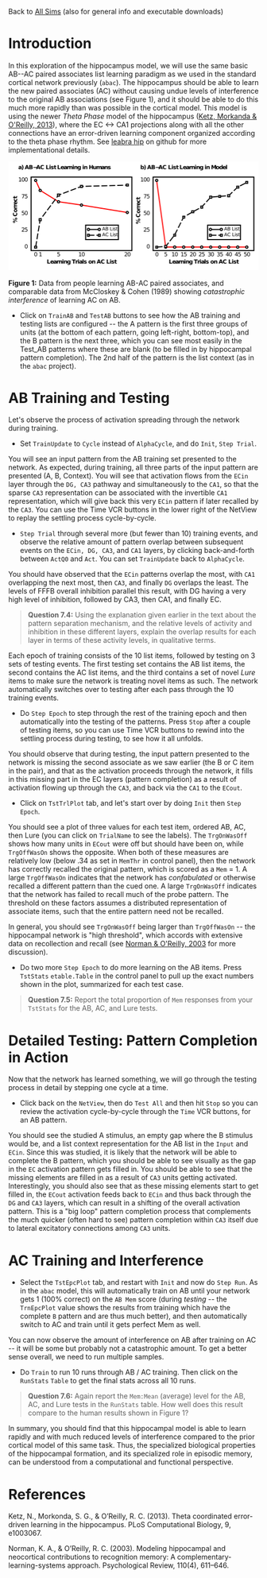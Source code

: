 Back to [All Sims](https://github.com/CompCogNeuro/sims) (also for general info and executable downloads)

# Introduction

In this exploration of the hippocampus model, we will use the same basic AB--AC paired associates list learning paradigm as we used in the standard cortical network previously (`abac`). The hippocampus should be able to learn the new paired associates (AC) without causing undue levels of interference to the original AB associations (see Figure 1), and it should be able to do this much more rapidly than was possible in the cortical model. This model is using the newer *Theta Phase* model of the hippocampus ([Ketz, Morkanda & O'Reilly, 2013](#references)), where the EC <-> CA1 projections along with all the other connections have an error-driven learning component organized according to the theta phase rhythm.  See [leabra hip](https://github.com/emer/leabra/tree/master/hip) on github for more implementational details.

![AB-AC Data](fig_ab_ac_data_catinf.png?raw=true "AB-AC Data")

**Figure 1:** Data from people learning AB-AC paired associates, and comparable data from McCloskey & Cohen (1989) showing *catastrophic interference* of learning AC on AB.

* Click on `TrainAB` and `TestAB` buttons to see how the AB training and testing lists are configured -- the A pattern is the first three groups of units (at the bottom of each pattern, going left-right, bottom-top), and the B pattern is the next three, which you can see most easily in the Test_AB patterns where these are blank (to be filled in by hippocampal pattern completion). The 2nd half of the pattern is the list context (as in the `abac` project).

# AB Training and Testing

Let's observe the process of activation spreading through the network during training.

* Set `TrainUpdate` to `Cycle` instead of `AlphaCycle`, and do `Init`, `Step Trial`.

You will see an input pattern from the AB training set presented to the network. As expected, during training, all three parts of the input pattern are presented (A, B, Context). You will see that activation flows from the `ECin` layer through the `DG, CA3` pathway and simultaneously to the `CA1`, so that the sparse `CA3` representation can be associated with the invertible `CA1` representation, which will give back this very `ECin` pattern if later recalled by the `CA3`.  You can use the Time VCR buttons in the lower right of the NetView to replay the settling process cycle-by-cycle.

* `Step Trial` through several more (but fewer than 10) training events, and observe the relative amount of pattern overlap between subsequent events on the `ECin, DG, CA3`, and `CA1` layers, by clicking back-and-forth between `ActQ0` and `Act`.  You can set `TrainUpdate` back to `AlphaCycle`.

You should have observed that the `ECin` patterns overlap the most, with `CA1` overlapping the next most, then `CA3`, and finally `DG` overlaps the least. The levels of FFFB overall inhibition parallel this result, with DG having a very high level of inhibition, followed by CA3, then CA1, and finally EC.

> **Question 7.4:** Using the explanation given earlier in the text about the pattern separation mechanism, and the relative levels of activity and inhibition in these different layers, explain the overlap results for each layer in terms of these activity levels, in qualitative terms.

Each epoch of training consists of the 10 list items, followed by testing on 3 sets of testing events. The first testing set contains the AB list items, the second contains the AC list items, and the third contains a set of novel *Lure* items to make sure the network is treating novel items as such. The network automatically switches over to testing after each pass through the 10 training events.

* Do `Step Epoch` to step through the rest of the training epoch and then automatically into the testing of the patterns.  Press `Stop` after a couple of testing items, so you can use Time VCR buttons to rewind into the settling process during testing, to see how it all unfolds.

You should observe that during testing, the input pattern presented to the network is missing the second associate as we saw earlier (the B or C item in the pair), and that as the activation proceeds through the network, it fills in this missing part in the EC layers (pattern completion) as a result of activation flowing up through the `CA3`, and back via the `CA1` to the `ECout`.

* Click on `TstTrlPlot` tab, and let's start over by doing `Init` then `Step Epoch`.

You should see a plot of three values for each test item, ordered AB, AC, then Lure (you can click on `TrialName` to see the labels). The `TrgOnWasOff` shows how many units in `ECout` were off but should have been on, while `TrgOffWasOn` shows the opposite.  When both of these measures are relatively low (below .34 as set in `MemThr` in control panel), then the network has correctly recalled the original pattern, which is scored as a `Mem` = 1. A large `TrgOffWasOn` indicates that the network has *confabulated* or otherwise recalled a different pattern than the cued one. A large `TrgOnWasOff` indicates that the network has failed to recall much of the probe pattern.  The threshold on these factors assumes a distributed representation of associate items, such that the entire pattern need not be recalled.

In general, you should see `TrgOnWasOff` being larger than `TrgOffWasOn` -- the hippocampal network is "high threshold", which accords with extensive data on recollection and recall (see [Norman & O'Reilly, 2003](#references) for more discussion). 

* Do two more `Step Epoch` to do more learning on the AB items.  Press `TstStats` `etable.Table` in the control panel to pull up the exact numbers shown in the plot, summarized for each test case.

> **Question 7.5:** Report the total proportion of `Mem` responses from your `TstStats` for the AB, AC, and Lure tests.


# Detailed Testing: Pattern Completion in Action

Now that the network has learned something, we will go through the testing process in detail by stepping one cycle at a time.

* Click back on the `NetView`, then do `Test All` and then hit `Stop` so you can review the activation cycle-by-cycle through the `Time` VCR buttons, for an AB pattern.

You should see the studied A stimulus, an empty gap where the B stimulus would be, and a list context representation for the AB list in the `Input` and `ECin`. Since this was studied, it is likely that the network will be able to complete the B pattern, which you should be able to see visually as the gap in the `EC` activation pattern gets filled in. You should be able to see that the missing elements are filled in as a result of `CA3` units getting activated. Interestingly, you should also see that as these missing elements start to get filled in, the `ECout` activation feeds back to `ECin` and thus back through the `DG` and `CA3` layers, which can result in a shifting of the overall activation pattern. This is a "big loop" pattern completion process that complements the much quicker (often hard to see) pattern completion within `CA3` itself due to lateral excitatory connections among `CA3` units.

# AC Training and Interference

* Select the `TstEpcPlot` tab, and restart with `Init` and now do `Step Run`. As in the `abac` model, this will automatically train on AB until your network gets 1 (100% correct) on the `AB Mem` score (during *testing* -- the `TrnEpcPlot` value shows the results from training which have the complete `B` pattern and are thus much better), and then automatically switch to AC and train until it gets perfect Mem as well.

You can now observe the amount of interference on AB after training on AC -- it will be some but probably not a catastrophic amount.  To get a better sense overall, we need to run multiple samples.

* Do `Train` to run 10 runs through AB / AC training.  Then click on the `RunStats` `Table` to get the final stats across all 10 runs.

> **Question 7.6:** Again report the `Mem:Mean` (average) level for the AB, AC, and Lure tests in the `RunStats` table.  How well does this result compare to the human results shown in Figure 1?

In summary, you should find that this hippocampal model is able to learn rapidly and with much reduced levels of interference compared to the prior cortical model of this same task. Thus, the specialized biological properties of the hippocampal formation, and its specialized role in episodic memory, can be understood from a computational and functional perspective.

# References

Ketz, N., Morkonda, S. G., & O’Reilly, R. C. (2013). Theta coordinated error-driven learning in the hippocampus. PLoS Computational Biology, 9, e1003067.

Norman, K. A., & O’Reilly, R. C. (2003). Modeling hippocampal and neocortical contributions to recognition memory: A complementary-learning-systems approach. Psychological Review, 110(4), 611–646.

